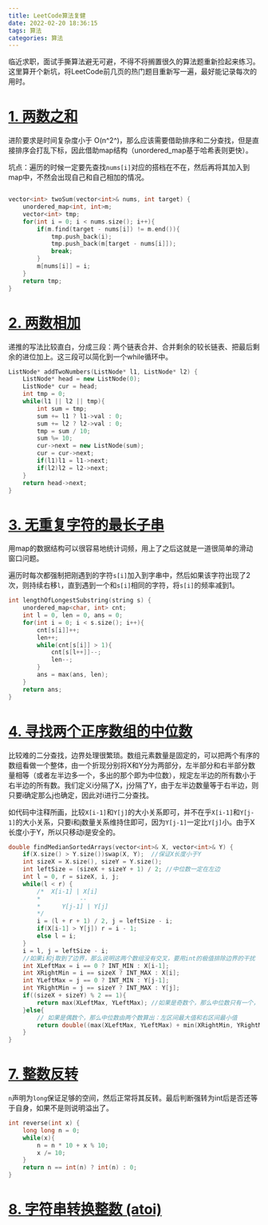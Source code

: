 ```yaml
---
title: LeetCode算法复健
date: 2022-02-20 18:36:15
tags: 算法
categories: 算法
---
```


临近求职，面试手撕算法避无可避，不得不将搁置很久的算法题重新捡起来练习。这里算开个新坑，将LeetCode前几页的热门题目重新写一遍，最好能记录每次的用时。

# [1. 两数之和](https://leetcode-cn.com/problems/two-sum/)

进阶要求是时间复杂度小于 O(n^2^)，那么应该需要借助排序和二分查找，但是直接排序会打乱下标，因此借助map结构（unordered_map基于哈希表则更快）。

坑点：遍历的时候一定要先查找`nums[i]`对应的搭档在不在，然后再将其加入到map中，不然会出现自己和自己相加的情况。

```C++

vector<int> twoSum(vector<int>& nums, int target) {
    unordered_map<int, int>m;
    vector<int> tmp;
    for(int i = 0; i < nums.size(); i++){
        if(m.find(target - nums[i]) != m.end()){
            tmp.push_back(i);
            tmp.push_back(m[target - nums[i]]);
            break;
        }
        m[nums[i]] = i;
    }
    return tmp;
}
```



# [2. 两数相加](https://leetcode-cn.com/problems/add-two-numbers/)

递推的写法比较直白，分成三段：两个链表合并、合并剩余的较长链表、把最后剩余的进位加上。这三段可以简化到一个while循环中。

```c++
ListNode* addTwoNumbers(ListNode* l1, ListNode* l2) {
    ListNode* head = new ListNode(0);
    ListNode* cur = head;
    int tmp = 0;
    while(l1 || l2 || tmp){
        int sum = tmp;
        sum += l1 ? l1->val : 0;
        sum += l2 ? l2->val : 0;
        tmp = sum / 10;
        sum %= 10;
        cur->next = new ListNode(sum);
        cur = cur->next;
        if(l1)l1 = l1->next;
        if(l2)l2 = l2->next;
    }
    return head->next;
}
```

# [3. 无重复字符的最长子串](https://leetcode-cn.com/problems/longest-substring-without-repeating-characters/)

用map的数据结构可以很容易地统计词频，用上了之后这就是一道很简单的滑动窗口问题。

遍历时每次都强制把刚遇到的字符`s[i]`加入到字串中，然后如果该字符出现了2次，则持续右移`l`，直到遇到一个和`s[i]`相同的字符，将`s[i]`的频率减到1。

```C++
int lengthOfLongestSubstring(string s) {
    unordered_map<char, int> cnt;
    int l = 0, len = 0, ans = 0;
    for(int i = 0; i < s.size(); i++){
        cnt[s[i]]++;
        len++;
        while(cnt[s[i]] > 1){
            cnt[s[l++]]--;
            len--;
        }
        ans = max(ans, len);
    }
    return ans;
}
```

# [4. 寻找两个正序数组的中位数](https://leetcode-cn.com/problems/median-of-two-sorted-arrays/)

比较难的二分查找，边界处理很繁琐。数组元素数量是固定的，可以把两个有序的数组看做一个整体，由一个折现分别将X和Y分为两部分，左半部分和右半部分数量相等（或者左半边多一个，多出的那个即为中位数），规定左半边的所有数小于右半边的所有数。我们定义i分隔了X，j分隔了Y，由于左半边数量等于右半边，则只要i确定那么j也确定，因此对i进行二分查找。

如代码中注释所画，比较`X[i-1]`和`Y[j]`的大小关系即可，并不在乎`X[i-1]`和`Y[j-1]`的大小关系，只要i和j数量关系维持住即可，因为`Y[j-1]`一定比`Y[j]`小。由于X长度小于Y，所以只移动i是安全的。

```c++
double findMedianSortedArrays(vector<int>& X, vector<int>& Y) {
    if(X.size() > Y.size())swap(X, Y);  //保证X长度小于Y
    int sizeX = X.size(), sizeY = Y.size();
    int leftSize = (sizeX + sizeY + 1) / 2; //中位数一定在左边
    int l = 0, r = sizeX, i, j;
    while(l < r) {
        /*  X[i-1] | X[i]
        *           --
        *      Y[j-1] | Y[j]
        */
        i = (l + r + 1) / 2, j = leftSize - i;
        if(X[i-1] > Y[j]) r = i - 1;
        else l = i;
    }
    i = l, j = leftSize - i;
    //如果i和j取到了边界，那么说明这两个数组没有交叉，要用int的极值排除边界的干扰
    int XLeftMax = i == 0 ? INT_MIN : X[i-1];
    int XRightMin = i == sizeX ? INT_MAX : X[i];
    int YLeftMax = j == 0 ? INT_MIN : Y[j-1];
    int YRightMin = j == sizeY ? INT_MAX : Y[j];
    if((sizeX + sizeY) % 2 == 1){
        return max(XLeftMax, YLeftMax); //如果是奇数个，那么中位数只有一个，一定是这两者中较大的
    }else{
        // 如果是偶数个，那么中位数由两个数算出：左区间最大值和右区间最小值
        return double((max(XLeftMax, YLeftMax) + min(XRightMin, YRightMin))) / 2;
    }
}

```

# [7. 整数反转](https://leetcode-cn.com/problems/reverse-integer/)

`n`声明为`long`保证足够的空间，然后正常将其反转。最后判断强转为int后是否还等于自身，如果不是则说明溢出了。

```C++
int reverse(int x) {
    long long n = 0;
    while(x){
        n = n * 10 + x % 10;
        x /= 10;
    }
    return n == int(n) ? int(n) : 0;
}
```

# [8. 字符串转换整数 (atoi)](https://leetcode-cn.com/problems/string-to-integer-atoi/)

